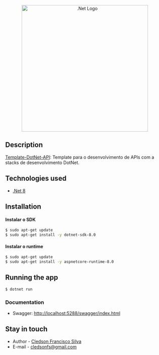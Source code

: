 <p align="center"><a href="https://laravel.com" target="_blank"><img src="https://upload.wikimedia.org/wikipedia/commons/thumb/7/7d/Microsoft_.NET_logo.svg/456px-Microsoft_.NET_logo.svg.png" width="400" alt=".Net Logo"></a></p>


## Description


[Template-DotNet-API](https://dotnet.microsoft.com/pt-br/): Template para o desenvolvimento de APIs com a stacks de desenvolvimento DotNet. 

## Technologies used
- [.Net 8](https://www.php.net/)

## Installation
#### Instalar o SDK
```bash
$ sudo apt-get update 
$ sudo apt-get install -y dotnet-sdk-8.0
```
#### Instalar o runtime
```bash
$ sudo apt-get update 
$ sudo apt-get install -y aspnetcore-runtime-8.0
```
## Running the app

```bash
$ dotnet run
```


### Documentation

* Swagger: [http://localhost:5288/swagger/index.html](http://localhost:5288/swagger/index.html)


## Stay in touch

- Author - [Cledson Francisco Silva](https://www.linkedin.com/in/cledson-francisco-silva-32737a2a/)
- E-mail - [cledsonfs@gmail.com](mailto:cledsonfs@gmail.com)
